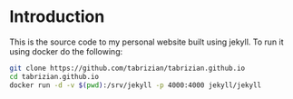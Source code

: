 # Introduction
This is the source code to my personal website built using jekyll. To run 
it using docker do the following:

```sh
git clone https://github.com/tabrizian/tabrizian.github.io
cd tabrizian.github.io
docker run -d -v $(pwd):/srv/jekyll -p 4000:4000 jekyll/jekyll 
```

